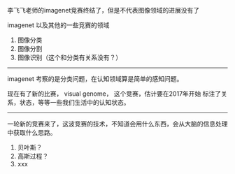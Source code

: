 李飞飞老师的imagenet竞赛终结了，但是不代表图像领域的进展没有了

imagenet 以及其他的一些竞赛的领域

1. 图像分类
2. 图像分割
3. 图像识别（这个和分类有关系没有？）

---

imagenet 考察的是分类问题，在认知领域算是简单的感知问题。

现在有了新的比赛， visual genome， 这个竞赛，估计要在2017年开始
标注了关系，状态，等等一些我们生活中的认知状态。

---

一轮新的竞赛来了，这波竞赛的技术，不知道会用什么东西，会从大脑的信息处理中获取什么思路。

1. 贝叶斯？
2. 高斯过程？
3. xxx

